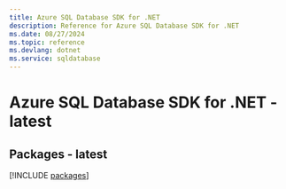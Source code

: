 ```yaml
---
title: Azure SQL Database SDK for .NET
description: Reference for Azure SQL Database SDK for .NET
ms.date: 08/27/2024
ms.topic: reference
ms.devlang: dotnet
ms.service: sqldatabase
---
```

# Azure SQL Database SDK for .NET - latest
## Packages - latest
[!INCLUDE [packages](sql-database-index.md)]